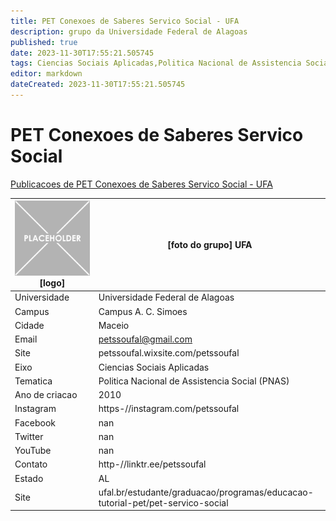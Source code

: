 ```yaml
---
title: PET Conexoes de Saberes Servico Social - UFA
description: grupo da Universidade Federal de Alagoas
published: true
date: 2023-11-30T17:55:21.505745
tags: Ciencias Sociais Aplicadas,Politica Nacional de Assistencia Social (PNAS)
editor: markdown
dateCreated: 2023-11-30T17:55:21.505745
---
```


# PET Conexoes de Saberes Servico Social

[Publicacoes de PET Conexoes de Saberes Servico Social - UFA](/atividade/2PETConexoesdeSaberesServicoSocialUFA/feed.md)

| ![placeholder.png](/placeholder.png) [logo] | [foto do grupo] UFA         |
| ------------------------------------------- | ------------------------------------------------- |
| Universidade                                | Universidade Federal de Alagoas      |
| Campus                                      | Campus A. C. Simoes            |
| Cidade                                      | Maceio             |
| Email                                       | petssoufal@gmail.com             |
| Site                                        | petssoufal.wixsite.com/petssoufal              |
| Eixo                                        | Ciencias Sociais Aplicadas              |
| Tematica                                    | Politica Nacional de Assistencia Social (PNAS)          |
| Ano de criacao                              | 2010        |
| Instagram                                   | https-//instagram.com/petssoufal         |
| Facebook                                    | nan          |
| Twitter                                     | nan           |
| YouTube                                     | nan           |
| Contato                                     | http-//linktr.ee/petssoufal         |
| Estado                                      |  AL            |
| Site                                        | ufal.br/estudante/graduacao/programas/educacao-tutorial-pet/pet-servico-social |
